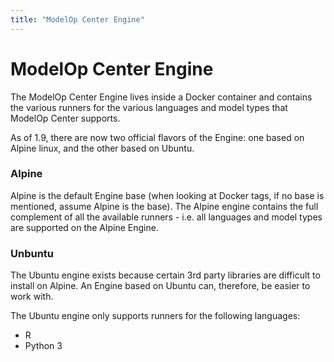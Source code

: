 ```yaml
---
title: "ModelOp Center Engine"
---
```

# ModelOp Center Engine

The ModelOp Center Engine lives inside a Docker container and contains the various runners for the various languages and model types that ModelOp Center supports.

As of 1.9, there are now two official flavors of the Engine: one based on Alpine linux, and the other based on Ubuntu.

### Alpine

Alpine is the default Engine base (when looking at Docker tags, if no base is mentioned, assume Alpine is the base).  The Alpine engine contains the full complement of all the available runners - i.e. all languages and model types are supported on the Alpine Engine.

### Unbuntu

The Ubuntu engine exists because certain 3rd party libraries are difficult to install on Alpine.  An Engine based on Ubuntu can, therefore, be easier to work with.

The Ubuntu engine only supports runners for the following languages:
* R
* Python 3
